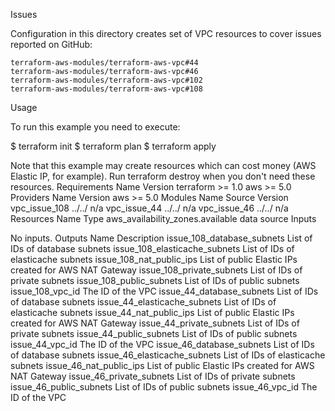Issues

Configuration in this directory creates set of VPC resources to cover issues reported on GitHub:

    terraform-aws-modules/terraform-aws-vpc#44
    terraform-aws-modules/terraform-aws-vpc#46
    terraform-aws-modules/terraform-aws-vpc#102
    terraform-aws-modules/terraform-aws-vpc#108

Usage

To run this example you need to execute:

$ terraform init
$ terraform plan
$ terraform apply

Note that this example may create resources which can cost money (AWS Elastic IP, for example). Run terraform destroy when you don't need these resources.
Requirements
Name 	Version
terraform 	>= 1.0
aws 	>= 5.0
Providers
Name 	Version
aws 	>= 5.0
Modules
Name 	Source 	Version
vpc_issue_108 	../../ 	n/a
vpc_issue_44 	../../ 	n/a
vpc_issue_46 	../../ 	n/a
Resources
Name 	Type
aws_availability_zones.available 	data source
Inputs

No inputs.
Outputs
Name 	Description
issue_108_database_subnets 	List of IDs of database subnets
issue_108_elasticache_subnets 	List of IDs of elasticache subnets
issue_108_nat_public_ips 	List of public Elastic IPs created for AWS NAT Gateway
issue_108_private_subnets 	List of IDs of private subnets
issue_108_public_subnets 	List of IDs of public subnets
issue_108_vpc_id 	The ID of the VPC
issue_44_database_subnets 	List of IDs of database subnets
issue_44_elasticache_subnets 	List of IDs of elasticache subnets
issue_44_nat_public_ips 	List of public Elastic IPs created for AWS NAT Gateway
issue_44_private_subnets 	List of IDs of private subnets
issue_44_public_subnets 	List of IDs of public subnets
issue_44_vpc_id 	The ID of the VPC
issue_46_database_subnets 	List of IDs of database subnets
issue_46_elasticache_subnets 	List of IDs of elasticache subnets
issue_46_nat_public_ips 	List of public Elastic IPs created for AWS NAT Gateway
issue_46_private_subnets 	List of IDs of private subnets
issue_46_public_subnets 	List of IDs of public subnets
issue_46_vpc_id 	The ID of the VPC
